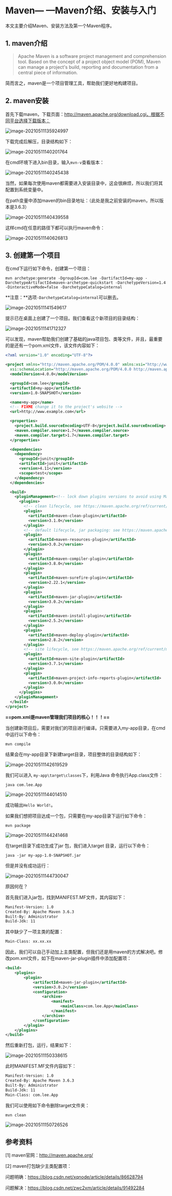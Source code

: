 # Maven— —Maven介绍、安装与入门

本文主要介绍Maven、安装方法及第一个Maven程序。



## 1. maven介绍

> Apache Maven is a software project management and comprehension tool. Based on the concept of a project object model (POM), Maven can manage a project's build, reporting and documentation from a central piece of information.

简而言之，maven是一个项目管理工具，帮助我们更好地构建项目。



## 2. maven安装

首先下载maven，下载页面：http://maven.apache.org/download.cgi，根据不同平台选择下载版本：

![image-20210511135924997](https://cdn.jsdelivr.net/gh/Lee-0o0/image-store/PicGo/2022-04-01/d1273608da856563f05b16bad6545d12--99a4--image-20210511135924997.png)

下载完成后解压，目录结构如下：

![image-20210511140201764](https://cdn.jsdelivr.net/gh/Lee-0o0/image-store/PicGo/2022-04-01/62027a22478f6538b6d54926fd33a7a8--1cf5--image-20210511140201764.png)

在cmd环境下进入bin目录，输入`mvn-v`查看版本：

![image-20210511140245438](https://cdn.jsdelivr.net/gh/Lee-0o0/image-store/PicGo/2022-04-01/7003e889e9f05a80fcb54212fdbcccb2--4433--image-20210511140245438.png)

当然，如果每次使用maven都需要进入安装目录中，这会很麻烦，所以我们将其配置到系统变量中。

在path变量中添加maven的bin目录地址：（此处是我之前安装的maven，所以版本是3.6.3）

![image-20210511140439558](https://cdn.jsdelivr.net/gh/Lee-0o0/image-store/PicGo/2022-04-01/db2474575e7bc8918a62183f3cb25f08--740e--image-20210511140439558.png)

这样cmd在任意的路径下都可以执行maven命令：

![image-20210511140626813](https://cdn.jsdelivr.net/gh/Lee-0o0/image-store/PicGo/2022-04-01/d5ec9ef78c10182a8795e36f0abb2cc2--7c88--image-20210511140626813.png)



## 3. 创建第一个项目

在cmd下运行如下命令，创建第一个项目：

```shell
mvn archetype:generate -DgroupId=com.lee -DartifactId=my-app -DarchetypeArtifactId=maven-archetype-quickstart -DarchetypeVersion=1.4 -DinteractiveMode=false -DarchetypeCatalog=internal
```

**注意：**选项`-DarchetypeCatalog=internal`可以删去。

![image-20210511141549617](https://cdn.jsdelivr.net/gh/Lee-0o0/image-store/PicGo/2022-04-01/c0e6af23648d25e068a193cc7e3140a1--bb6c--image-20210511141549617.png)

提示已在桌面上创建了一个项目。我们查看这个新项目的目录结构：

![image-20210511141712327](https://cdn.jsdelivr.net/gh/Lee-0o0/image-store/PicGo/2022-04-01/17c42540c20ce008a1eecea48d791553--5100--image-20210511141712327.png)

可以发现，maven帮助我们创建了基础的java项目包、类等文件，并且，最重要的是还有一个pom.xml文件，该文件内容如下：

```xml
<?xml version="1.0" encoding="UTF-8"?>

<project xmlns="http://maven.apache.org/POM/4.0.0" xmlns:xsi="http://www.w3.org/2001/XMLSchema-instance"
  xsi:schemaLocation="http://maven.apache.org/POM/4.0.0 http://maven.apache.org/xsd/maven-4.0.0.xsd">
  <modelVersion>4.0.0</modelVersion>

  <groupId>com.lee</groupId>
  <artifactId>my-app</artifactId>
  <version>1.0-SNAPSHOT</version>

  <name>my-app</name>
  <!-- FIXME change it to the project's website -->
  <url>http://www.example.com</url>

  <properties>
    <project.build.sourceEncoding>UTF-8</project.build.sourceEncoding>
    <maven.compiler.source>1.7</maven.compiler.source>
    <maven.compiler.target>1.7</maven.compiler.target>
  </properties>

  <dependencies>
    <dependency>
      <groupId>junit</groupId>
      <artifactId>junit</artifactId>
      <version>4.11</version>
      <scope>test</scope>
    </dependency>
  </dependencies>

  <build>
    <pluginManagement><!-- lock down plugins versions to avoid using Maven defaults (may be moved to parent pom) -->
      <plugins>
        <!-- clean lifecycle, see https://maven.apache.org/ref/current/maven-core/lifecycles.html#clean_Lifecycle -->
        <plugin>
          <artifactId>maven-clean-plugin</artifactId>
          <version>3.1.0</version>
        </plugin>
        <!-- default lifecycle, jar packaging: see https://maven.apache.org/ref/current/maven-core/default-bindings.html#Plugin_bindings_for_jar_packaging -->
        <plugin>
          <artifactId>maven-resources-plugin</artifactId>
          <version>3.0.2</version>
        </plugin>
        <plugin>
          <artifactId>maven-compiler-plugin</artifactId>
          <version>3.8.0</version>
        </plugin>
        <plugin>
          <artifactId>maven-surefire-plugin</artifactId>
          <version>2.22.1</version>
        </plugin>
        <plugin>
          <artifactId>maven-jar-plugin</artifactId>
          <version>3.0.2</version>
        </plugin>
        <plugin>
          <artifactId>maven-install-plugin</artifactId>
          <version>2.5.2</version>
        </plugin>
        <plugin>
          <artifactId>maven-deploy-plugin</artifactId>
          <version>2.8.2</version>
        </plugin>
        <!-- site lifecycle, see https://maven.apache.org/ref/current/maven-core/lifecycles.html#site_Lifecycle -->
        <plugin>
          <artifactId>maven-site-plugin</artifactId>
          <version>3.7.1</version>
        </plugin>
        <plugin>
          <artifactId>maven-project-info-reports-plugin</artifactId>
          <version>3.0.0</version>
        </plugin>
      </plugins>
    </pluginManagement>
  </build>
</project>

```

**==pom.xml是maven管理我们项目的核心！！！==**

当创建新项目后，需要对我们的项目进行编译。只需要进入my-app目录，在cmd中运行以下命令：

```shell
mvn compile
```

结果会在my-app目录下新建target目录，项目整体的目录结构如下：

![image-20210511142619529](https://cdn.jsdelivr.net/gh/Lee-0o0/image-store/PicGo/2022-04-01/4060a240647efa2b8e22d0de69693059--a088--image-20210511142619529.png)

我们可以进入 `my-app\target\classes`下，利用Java 命令执行App.class文件：

```shell
java com.lee.App
```

![image-20210511144014510](https://cdn.jsdelivr.net/gh/Lee-0o0/image-store/PicGo/2022-04-01/7dfa44a0d282c0361583d1c68c96e1f4--bea3--image-20210511144014510.png)

成功输出`Hello World!`。

如果我们想把项目达成一个包，只需要在my-app目录下运行如下命令：

```shell
mvn package
```

![image-20210511144241468](https://cdn.jsdelivr.net/gh/Lee-0o0/image-store/PicGo/2022-04-01/20b697fcfb578a25d5a50c29ac57275f--43e6--image-20210511144241468.png)

在target目录下成功生成了jar 包，我们进入target 目录，运行以下命令：

```shell
java -jar my-app-1.0-SNAPSHOT.jar
```

但是并没有成功运行：

![image-20210511144730047](https://cdn.jsdelivr.net/gh/Lee-0o0/image-store/PicGo/2022-04-01/7ac3009b36279a98b2fe2d9c9c494b8e--f9a5--image-20210511144730047.png)

原因何在？

首先我们进入jar包，找到MANIFEST.MF文件，其内容如下：

```txt
Manifest-Version: 1.0
Created-By: Apache Maven 3.6.3
Built-By: Administrator
Build-Jdk: 11
```

其中缺少了一项主类的配置：

```txt
Main-Class: xx.xx.xx
```

因此，我们可以自己手动加上主类配置，但我们还是用maven的方式解决吧。修改pom.xml文件，如下在maven-jar-plugin插件中添加配置项：

```xml
<build>
    <plugins>
        <plugin>
            <artifactId>maven-jar-plugin</artifactId>
            <version>3.0.2</version>
            <configuration>
                <archive>
                    <manifest>
                        <mainClass>com.lee.App</mainClass>
                    </manifest>
                </archive>						
            </configuration>
        </plugin>
    </plugins>
</build>
```

然后重新打包，运行，结果如下：

![image-20210511150338615](https://cdn.jsdelivr.net/gh/Lee-0o0/image-store/PicGo/2022-04-01/d021383a4aaeeee3a5e6add5b226b584--97c3--image-20210511150338615.png)

此时MANIFEST.MF文件内容如下：

```txt
Manifest-Version: 1.0
Created-By: Apache Maven 3.6.3
Built-By: Administrator
Build-Jdk: 11
Main-Class: com.lee.App
```

我们可以使用如下命令删除target文件夹：

```shell
mvn clean
```

![image-20210511150726526](https://cdn.jsdelivr.net/gh/Lee-0o0/image-store/PicGo/2022-04-01/fd1b33f261e4c62b61d95dd9c2dbc103--e447--image-20210511150726526.png)



## 参考资料

[1] maven官网：http://maven.apache.org/

[2] maven打包缺少主类配置项：

问题明确：https://blog.csdn.net/xqnode/article/details/86628794

问题解决：https://blog.csdn.net/zwc2xm/article/details/91492284

